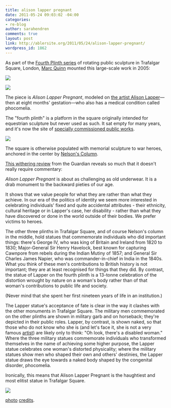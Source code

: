 ```yaml
---
title: alison lapper pregnant
date: 2011-05-24 09:03:02 -04:00
categories:
- re-blog
author: sarahendren
comments: true
layout: post
link: http://ablersite.org/2011/05/24/alison-lapper-pregnant/
wordpress_id: 1862
---
```


As part of the [Fourth Plinth series](http://www.london.gov.uk/trafalgarsquare/around/4th_plinth.jsp) of rotating public sculpture in Trafalgar Square, London, [Marc Quinn](http://www.marcquinn.com/) mounted this large-scale work in 2005:

[![](http://ablersite.files.wordpress.com/2011/05/lapperstormysky.jpg)](http://ablersite.files.wordpress.com/2011/05/lapperstormysky.jpg)

[![](http://ablersite.files.wordpress.com/2011/05/450px-alison_lapper.jpg)](http://ablersite.files.wordpress.com/2011/05/450px-alison_lapper.jpg)

The piece is _Alison Lapper Pregnant_, modeled on [the artist Alison Lapper](http://www.alisonlapper.com/)—then at eight months' gestation—who also has a medical condition called phocomelia.

The "fourth plinth" is a platform in the square originally intended for equestrian sculpture but never used as such. It sat empty for many years, and it's now the site of [specially commissioned public works](http://www.london.gov.uk/trafalgarsquare/around/4th_plinth.jsp).

[![](http://ablersite.files.wordpress.com/2011/05/lapper.jpg)](http://ablersite.files.wordpress.com/2011/05/lapper.jpg)

The square is otherwise populated with memorial sculpture to war heroes, anchored in the center by [Nelson's Column](http://en.wikipedia.org/wiki/Nelson%27s_Column).

[This withering review](http://www.guardian.co.uk/commentisfree/2007/may/17/statueoflimitations) from the Guardian reveals so much that it doesn't really require commentary:


_Alison Lapper Pregnant_ is about as challenging as old underwear. It is a drab monument to the backward pieties of our age.




It shows that we value people for what they are rather than what they achieve. In our era of the politics of identity we seem more interested in celebrating individuals' fixed and quite accidental attributes - their ethnicity, cultural heritage or in Lapper's case, her disability - rather than what they have discovered or done in the world outside of their bodies. We prefer victims to heroes.




The other three plinths in Trafalgar Square, and of course Nelson's column in the middle, hold statues that commemorate individuals who did important things: there's George IV, who was king of Britain and Ireland from 1820 to 1830; Major-General Sir Henry Havelock, best known for capturing Cawnpore from rebels during the Indian Mutiny of 1857; and General Sir Charles James Napier, who was commander-in-chief in India in the 1840s. What you think of these men's contributions to British history is not important; they are at least recognised for things that they did. By contrast, the statue of Lapper on the fourth plinth is a 13-tonne celebration of the distortion wrought by nature on a woman's body rather than of that woman's contributions to public life and society.


(Never mind that she spent her first nineteen years of life in an institution.)


The Lapper statue's acceptance of fate is clear in the way it clashes with the other monuments in Trafalgar Square. The military men commemorated on the other plinths are shown in military garb and on horseback; they're depicted in their public roles. Lapper, by contrast, is shown naked, so that those who do not know who she is (and let's face it, she is not a very famous [artist](http://www.alisonlapper.com/)) are likely only to think: "Oh look, there's a disabled woman." Where the three military statues commemorate individuals who transformed themselves in the name of achieving some higher purpose, the Lapper statue celebrates one woman's distorted physicality; where the military statues show men who shaped their own and others' destinies, the Lapper statue draws the eye towards a naked body shaped by the congenital disorder, phocomelia.




Ironically, this means that Alison Lapper Pregnant is the haughtiest and most elitist statue in Trafalgar Square.


[![](http://ablersite.files.wordpress.com/2011/05/marc-quinn_1355651i.jpg)](http://ablersite.files.wordpress.com/2011/05/marc-quinn_1355651i.jpg)

[photo](http://www.guardian.co.uk/commentisfree/2007/may/17/statueoflimitations) [credits](http://nicholasspyer.wordpress.com/page/20/?barblog=true).


